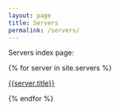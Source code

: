```yaml
---
layout: page
title: Servers
permalink: /servers/
---
```


Servers index page:

{% for server in site.servers %}

[{{server.title}}]({{server.url}})

{% endfor %}
